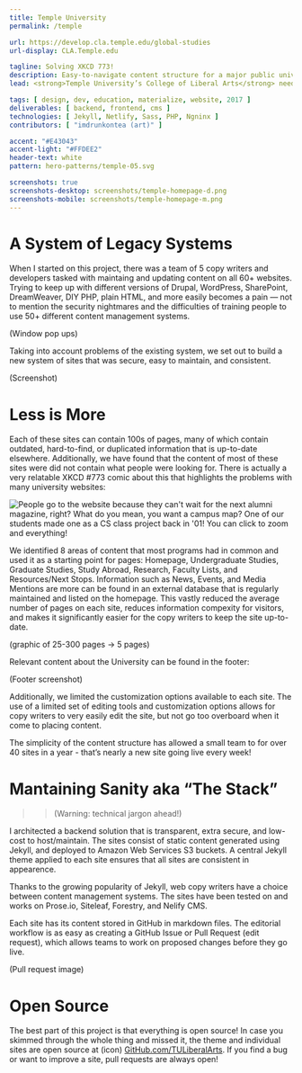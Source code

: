 ```yaml
---
title: Temple University
permalink: /temple

url: https://develop.cla.temple.edu/global-studies
url-display: CLA.Temple.edu

tagline: Solving XKCD 773!
description: Easy-to-navigate content structure for a major public university
lead: <strong>Temple University’s College of Liberal Arts</strong> needed a way to quickly unify the content and design for their overall web presence. I created a simple development and editorial workflow as allowed a small team to launch 40 new websites in a year.

tags: [ design, dev, education, materialize, website, 2017 ]
deliverables: [ backend, frontend, cms ]
technologies: [ Jekyll, Netlify, Sass, PHP, Ngninx ]
contributors: [ "imdrunkontea (art)" ]

accent: "#E43043"
accent-light: "#FFDEE2"
header-text: white
pattern: hero-patterns/temple-05.svg

screenshots: true
screenshots-desktop: screenshots/temple-homepage-d.png
screenshots-mobile: screenshots/temple-homepage-m.png
---
```


# A System of Legacy Systems

When I started on this project, there was a team of 5 copy writers and developers tasked with maintaing and updating content on all 60+ websites. Trying to keep up with different versions of Drupal, WordPress, SharePoint, DreamWeaver, DIY PHP, plain HTML, and more easily becomes a pain — not to mention the security nightmares and the difficulties of training people to use 50+ different content management systems.

(Window pop ups)

Taking into account problems of the existing system, we set out to build a new system of sites that was secure, easy to maintain, and consistent.

(Screenshot)

# Less is More

Each of these sites can contain 100s of pages, many of which contain outdated, hard-to-find, or duplicated information that is up-to-date elsewhere. Additionally, we have found that the content of most of these sites were did not contain what people were looking for. There is actually a very relatable XKCD #773 comic about this that highlights the problems with many university websites:

![People go to the website because they can't wait for the next alumni magazine, right? What do you mean, you want a campus map? One of our students made one as a CS class project back in '01!  You can click to zoom and everything!](https://imgs.xkcd.com/comics/university_website.png)

We identified 8 areas of content that most programs had in common and used it as a starting point for pages: Homepage, Undergraduate Studies, Graduate Studies, Study Abroad, Research, Faculty Lists, and Resources/Next Stops. Information such as News, Events, and Media Mentions are more can be found in an external database that is regularly maintained and listed on the homepage. This vastly reduced the average number of pages on each site, reduces information compexity for visitors, and makes it significantly easier for the copy writers to keep the site up-to-date.

(graphic of 25-300 pages → 5 pages)

Relevant content about the University can be found in the footer:

(Footer screenshot)

Additionally, we limited the customization options available to each site. The use of a limited set of editing tools and customization options allows for copy writers to very easily edit the site, but not go too overboard when it come to placing content.

The simplicity of the content structure has allowed a small team to for over 40 sites in a year - that’s nearly a new site going live every week!

# Mantaining Sanity aka “The Stack”

> > (Warning: technical jargon ahead!)

I architected a backend solution that is transparent, extra secure, and low-cost to host/maintain. The sites consist of static content generated using Jekyll, and deployed to Amazon Web Services S3 buckets. A central Jekyll theme applied to each site ensures that all sites are consistent in appearence.

Thanks to the growing popularity of Jekyll, web copy writers have a choice between content management systems. The sites have been tested on and works on Prose.io, Siteleaf, Forestry, and Nelify CMS.

Each site has its content stored in GitHub in markdown files. The editorial workflow is as easy as creating a GitHub Issue or Pull Request (edit request), which allows teams to work on proposed changes before they go live.

(Pull request image)

# Open Source

The best part of this project is that everything is open source! In case you skimmed through the whole thing and missed it, the theme and individual sites are open source at (icon) [GitHub.com/TULiberalArts](https://github.com/TULiberalArts). If you find a bug or want to improve a site, pull requests are always open!
